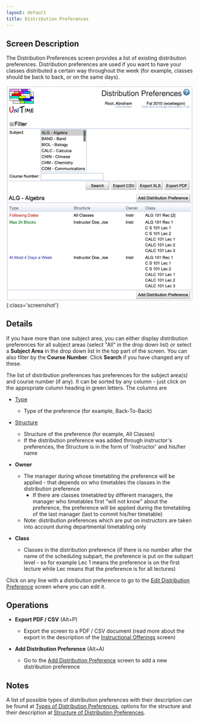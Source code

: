 ```yaml
---
layout: default
title: Distribution Preferences
---
```



## Screen Description

The Distribution Preferences screen provides a list of existing distribution preferences. Distribution preferences are used if you want to have your classes distributed a certain way throughout the week (for example, classes should be back to back, or on the same days).

![Distribution Preferences](images/distribution-preferences-1.png){:class='screenshot'}

## Details

If you have more than one subject area, you can either display distribution preferences for all subject areas (select "All" in the drop down list) or select a **Subject Area** in the drop down list in the top part of the screen. You can also filter by the **Course Number**. Click **Search** if you have changed any of these.

The list of distribution preferences has preferences for the subject area(s) and course number (if any). It can be sorted by any column - just click on the appropriate column heading in green letters. The columns are

* [Type](types-of-distribution-preferences)
	* Type of the preference (for example, Back-To-Back)

* [Structure](structure-of-distribution-preferences)
	* Structure of the preference (for example, All Classes)
	* If the distribution preference was added through instructor's preferences, the Structure is in the form of 'Instructor' and his/her name

* **Owner**
	* The manager during whose timetabling the preference will be applied - that depends on who timetables the classes in the distribution preference
		* If there are classes timetabled by different managers, the manager who timetables first "will not know" about the preference, the preference will be applied during the timetabling of the last manager (last to commit his/her timetable)
	* Note: distribution preferences which are put on instructors are taken into account during departmental timetabling only

* **Class**
	* Classes in the distribution preference (if there is no number after the name of the scheduling subpart, the preference is put on the subpart level - so for example Lec 1 means the preference is on the first lecture while Lec means that the preference is for all lectures)

Click on any line with a distribution preference to go to the [Edit Distribution Preference](edit-distribution-preference) screen where you can edit it.

## Operations

* **Export PDF / CSV** (Alt+P)
	* Export the screen to a PDF / CSV document (read more about the export in the description of the [Instructional Offerings](instructional-offerings) screen)

* **Add Distribution Preference** (Alt+A)
	* Go to the [Add Distribution Preference](add-distribution-preference) screen to add a new distribution preference

## Notes

A list of possible types of distribution preferences with their description can be found at [Types of Distribution Preferences](types-of-distribution-preferences), options for the structure and their description at [Structure of Distribution Preferences](structure-of-distribution-preferences).

